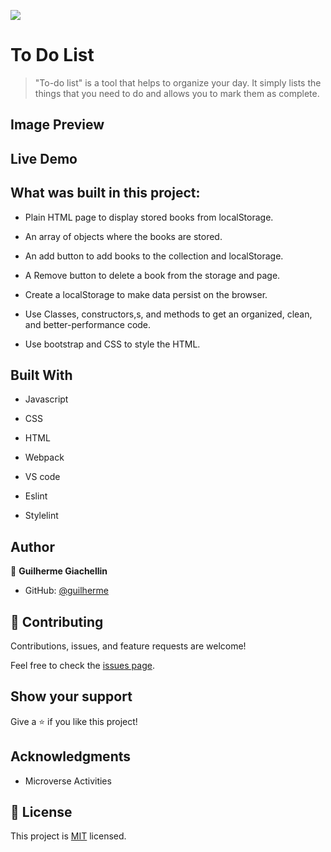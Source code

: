 ![](https://img.shields.io/badge/Microverse-blueviolet)

# To Do List

> "To-do list" is a tool that helps to organize your day. It simply lists the things that you need to do and allows you to mark them as complete.

## Image Preview


##  Live Demo


## What was built in this project:

- Plain HTML page to display stored books from localStorage.

- An array of objects where the books are stored.

- An add button to add books to the collection and localStorage.

- A Remove button to delete a book from the storage and page.

- Create a localStorage to make data persist on the browser.

- Use Classes, constructors,s, and methods to get an organized, clean, and better-performance code.

- Use bootstrap and CSS to style the HTML.


## Built With

- Javascript

- CSS

- HTML

- Webpack

- VS code

- Eslint

- Stylelint

## Author

👤 **Guilherme Giachellin**

- GitHub: [@guilherme](https://github.com/GuilhermeGiachellin)

## 🤝 Contributing

Contributions, issues, and feature requests are welcome!

Feel free to check the [issues page](https://github.com/GuilhermeGiachellin/To-Do-List/issues).


## Show your support

Give a ⭐️ if you like this project!


## Acknowledgments

- Microverse Activities


## 📝 License

This project is [MIT](https://github.com/GuilhermeGiachellin/To-Do-List/blob/main/LICENSE) licensed.
